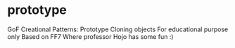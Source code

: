 # prototype
GoF Creational Patterns: Prototype
Cloning objects
For educational purpose only
Based on FF7 Where professor Hojo has some fun :) 

